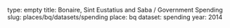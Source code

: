 type: empty
title: Bonaire, Sint Eustatius and Saba / Government Spending
slug: places/bq/datasets/spending
place: bq
dataset: spending
year: 2014
